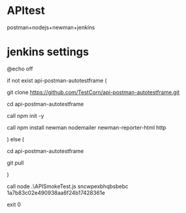 # APItest
postman+nodejs+newman+jenkins

# jenkins settings
@echo off

if not exist api-postman-autotestframe (

git clone https://github.com/TestCorn/api-postman-autotestframe.git
    
cd api-postman-autotestframe
    
call npm init -y
    
call npm install newman nodemailer newman-reporter-html http
    
) else (

cd api-postman-autotestframe
    
git pull
    
)

call node .\APISmokeTest.js sncwpexbhqbsbebc 1a7b83c02e490938aa6f24b17428361e

exit 0
